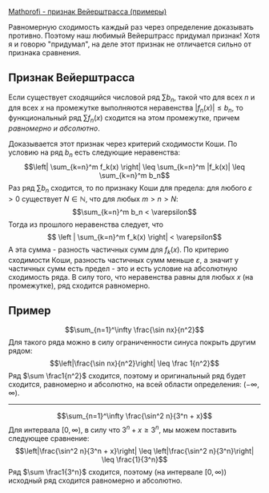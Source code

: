 [Mathprofi - признак Вейерштрасса (примеры)](http://www.mathprofi.ru/ravnomernaja_shodimost.html)

Равномерную сходимость каждый раз через определение доказывать противно. Поэтому наш любимый Вейерштрасс придумал признак! Хотя я и говорю "придумал", на деле этот признак не отличается сильно от признака сравнения.
## Признак Вейерштрасса
Если существует сходящийся числовой ряд $\sum b_n$, такой что для всех $n$ и для всех $x$ на промежутке выполняются неравенства $|f_n(x)| \leq b_n$, то функциональный ряд $\sum f_n(x)$ сходится на этом промежутке, причем *равномерно и абсолютно*.

Доказывается этот признак через критерий сходимости Коши. По условию на ряд $b_n$ есть следующие неравенства:
$$\left| \sum_{k=n}^m f_k(x) \right| \leq \sum_{k=n}^m |f_k(x)| \leq \sum_{k=n}^m b_n$$
Раз ряд $\sum b_n$ сходится, то по признаку Коши для предела: для любого $\varepsilon>0$ существует $N \in \mathbb N$, что для любых $m>n>N$:
$$\sum_{k=n}^m b_n < \varepsilon$$
Тогда из прошлого неравенства следует, что
$$ \left | \sum_{k=n}^m f_k(x) \right| < \varepsilon$$
А эта сумма - разность частичных сумм для $f_k(x)$. По критерию сходимости Коши, разность частичных сумм меньше $\varepsilon$, а значит у частичных сумм есть предел - это и есть условие на абсолютную сходимость ряда. В силу того, что неравенства равны для любых $x$ (на промежутке), ряд сходится равномерно.
## Пример
$$\sum_{n=1}^\infty \frac{\sin nx}{n^2}$$
Для такого ряда можно в силу ограниченности синуса покрыть другим рядом:
$$\left|\frac{\sin nx}{n^2}\right| \leq \frac 1{n^2}$$
Ряд $\sum \frac1{n^2}$ сходится, поэтому и оригинальный ряд будет сходится, равномерно и абсолютно, на всей области определения: $(-\infty, \infty)$.

---
$$\sum_{n=1}^\infty \frac{\sin^2 n}{3^n + x}$$
Для интервала $[0, \infty)$, в силу что $3^n + x \geq 3^n$, мы можем поставить следующее сравнение:
$$\left|\frac{\sin^2 n}{3^n + x}\right| \leq \left|\frac{\sin^2 n}{3^n}\right| \leq \frac{1}{3^n}$$
Ряд $\sum \frac1{3^n}$ сходится, поэтому (на интервале $[0,\infty)$) исходный ряд сходится равномерно и абсолютно.